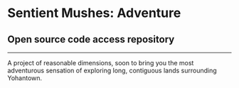 # Sentient Mushes: Adventure
## Open source code access repository

-----

A project of reasonable dimensions, soon to bring you the most adventurous sensation of exploring long, contiguous lands surrounding Yohantown.